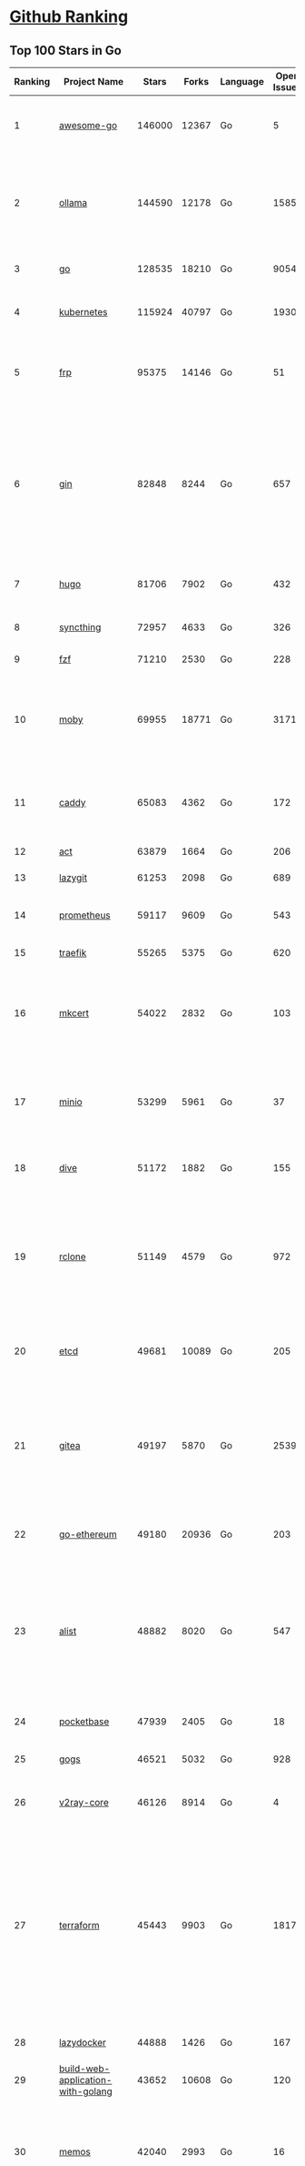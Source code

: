 [Github Ranking](../README.md)
==========

## Top 100 Stars in Go

| Ranking | Project Name | Stars | Forks | Language | Open Issues | Description | Last Commit |
| ------- | ------------ | ----- | ----- | -------- | ----------- | ----------- | ----------- |
| 1 | [awesome-go](https://github.com/avelino/awesome-go) | 146000 | 12367 | Go | 5 | A curated list of awesome Go frameworks, libraries and software | 2025-06-20T06:24:36Z |
| 2 | [ollama](https://github.com/ollama/ollama) | 144590 | 12178 | Go | 1585 | Get up and running with Llama 3.3, DeepSeek-R1, Phi-4, Gemma 3, Mistral Small 3.1 and other large language models. | 2025-06-24T03:24:27Z |
| 3 | [go](https://github.com/golang/go) | 128535 | 18210 | Go | 9054 | The Go programming language | 2025-06-24T01:27:33Z |
| 4 | [kubernetes](https://github.com/kubernetes/kubernetes) | 115924 | 40797 | Go | 1930 | Production-Grade Container Scheduling and Management | 2025-06-24T01:08:27Z |
| 5 | [frp](https://github.com/fatedier/frp) | 95375 | 14146 | Go | 51 | A fast reverse proxy to help you expose a local server behind a NAT or firewall to the internet. | 2025-05-27T09:48:15Z |
| 6 | [gin](https://github.com/gin-gonic/gin) | 82848 | 8244 | Go | 657 | Gin is a HTTP web framework written in Go (Golang). It features a Martini-like API with much better performance -- up to 40 times faster. If you need smashing performance, get yourself some Gin. | 2025-06-21T04:39:57Z |
| 7 | [hugo](https://github.com/gohugoio/hugo) | 81706 | 7902 | Go | 432 | The world’s fastest framework for building websites. | 2025-06-23T08:44:29Z |
| 8 | [syncthing](https://github.com/syncthing/syncthing) | 72957 | 4633 | Go | 326 | Open Source Continuous File Synchronization | 2025-06-24T01:30:29Z |
| 9 | [fzf](https://github.com/junegunn/fzf) | 71210 | 2530 | Go | 228 | :cherry_blossom: A command-line fuzzy finder | 2025-06-23T15:28:14Z |
| 10 | [moby](https://github.com/moby/moby) | 69955 | 18771 | Go | 3171 | The Moby Project - a collaborative project for the container ecosystem to assemble container-based systems | 2025-06-23T19:32:02Z |
| 11 | [caddy](https://github.com/caddyserver/caddy) | 65083 | 4362 | Go | 172 | Fast and extensible multi-platform HTTP/1-2-3 web server with automatic HTTPS | 2025-06-23T19:26:45Z |
| 12 | [act](https://github.com/nektos/act) | 63879 | 1664 | Go | 206 | Run your GitHub Actions locally 🚀 | 2025-06-19T21:37:15Z |
| 13 | [lazygit](https://github.com/jesseduffield/lazygit) | 61253 | 2098 | Go | 689 | simple terminal UI for git commands | 2025-06-20T06:26:16Z |
| 14 | [prometheus](https://github.com/prometheus/prometheus) | 59117 | 9609 | Go | 543 | The Prometheus monitoring system and time series database. | 2025-06-23T15:42:39Z |
| 15 | [traefik](https://github.com/traefik/traefik) | 55265 | 5375 | Go | 620 | The Cloud Native Application Proxy | 2025-06-23T16:06:04Z |
| 16 | [mkcert](https://github.com/FiloSottile/mkcert) | 54022 | 2832 | Go | 103 | A simple zero-config tool to make locally trusted development certificates with any names you'd like. | 2024-08-13T13:37:46Z |
| 17 | [minio](https://github.com/minio/minio) | 53299 | 5961 | Go | 37 | MinIO is a high-performance, S3 compatible object store, open sourced under GNU AGPLv3 license. | 2025-06-23T20:28:41Z |
| 18 | [dive](https://github.com/wagoodman/dive) | 51172 | 1882 | Go | 155 | A tool for exploring each layer in a docker image | 2025-06-09T18:05:33Z |
| 19 | [rclone](https://github.com/rclone/rclone) | 51149 | 4579 | Go | 972 | "rsync for cloud storage" - Google Drive, S3, Dropbox, Backblaze B2, One Drive, Swift, Hubic, Wasabi, Google Cloud Storage, Azure Blob, Azure Files, Yandex Files | 2025-06-23T16:47:58Z |
| 20 | [etcd](https://github.com/etcd-io/etcd) | 49681 | 10089 | Go | 205 | Distributed reliable key-value store for the most critical data of a distributed system | 2025-06-23T22:22:23Z |
| 21 | [gitea](https://github.com/go-gitea/gitea) | 49197 | 5870 | Go | 2539 | Git with a cup of tea! Painless self-hosted all-in-one software development service, including Git hosting, code review, team collaboration, package registry and CI/CD | 2025-06-24T00:37:55Z |
| 22 | [go-ethereum](https://github.com/ethereum/go-ethereum) | 49180 | 20936 | Go | 203 | Go implementation of the Ethereum protocol | 2025-06-23T18:14:03Z |
| 23 | [alist](https://github.com/AlistGo/alist) | 48882 | 8020 | Go | 547 | 🗂️A file list/WebDAV program that supports multiple storages, powered by Gin and Solidjs. / 一个支持多存储的文件列表/WebDAV程序，使用 Gin 和 Solidjs。 | 2025-06-11T06:20:39Z |
| 24 | [pocketbase](https://github.com/pocketbase/pocketbase) | 47939 | 2405 | Go | 18 | Open Source realtime backend in 1 file | 2025-06-21T08:20:24Z |
| 25 | [gogs](https://github.com/gogs/gogs) | 46521 | 5032 | Go | 928 | Gogs is a painless self-hosted Git service | 2025-06-18T13:46:52Z |
| 26 | [v2ray-core](https://github.com/v2ray/v2ray-core) | 46126 | 8914 | Go | 4 | A platform for building proxies to bypass network restrictions. | 2025-05-28T02:09:02Z |
| 27 | [terraform](https://github.com/hashicorp/terraform) | 45443 | 9903 | Go | 1817 | Terraform enables you to safely and predictably create, change, and improve infrastructure. It is a source-available tool that codifies APIs into declarative configuration files that can be shared amongst team members, treated as code, edited, reviewed, and versioned. | 2025-06-23T22:10:19Z |
| 28 | [lazydocker](https://github.com/jesseduffield/lazydocker) | 44888 | 1426 | Go | 167 | The lazier way to manage everything docker | 2024-12-22T10:43:30Z |
| 29 | [build-web-application-with-golang](https://github.com/astaxie/build-web-application-with-golang) | 43652 | 10608 | Go | 120 | A golang ebook intro how to build a web with golang | 2024-05-12T00:47:46Z |
| 30 | [memos](https://github.com/usememos/memos) | 42040 | 2993 | Go | 16 | A modern, open-source, self-hosted knowledge management and note-taking platform designed for privacy-conscious users and organizations. | 2025-06-23T23:12:02Z |
| 31 | [nvm-windows](https://github.com/coreybutler/nvm-windows) | 41580 | 3538 | Go | 74 | A node.js version management utility for Windows. Ironically written in Go. | 2025-03-31T10:37:07Z |
| 32 | [cobra](https://github.com/spf13/cobra) | 40861 | 2952 | Go | 222 | A Commander for modern Go CLI interactions | 2025-05-31T12:36:04Z |
| 33 | [cli](https://github.com/cli/cli) | 39513 | 6671 | Go | 797 | GitHub’s official command line tool | 2025-06-23T17:51:48Z |
| 34 | [esbuild](https://github.com/evanw/esbuild) | 39026 | 1214 | Go | 513 | An extremely fast bundler for the web | 2025-05-27T21:47:18Z |
| 35 | [tidb](https://github.com/pingcap/tidb) | 38611 | 5959 | Go | 4010 | TiDB - the open-source, cloud-native, distributed SQL database designed for modern applications. | 2025-06-24T03:39:48Z |
| 36 | [gorm](https://github.com/go-gorm/gorm) | 38396 | 4049 | Go | 437 | The fantastic ORM library for Golang, aims to be developer friendly | 2025-06-06T02:35:01Z |
| 37 | [photoprism](https://github.com/photoprism/photoprism) | 37716 | 2095 | Go | 426 | AI-Powered Photos App for the Decentralized Web 🌈💎✨ | 2025-06-23T18:19:04Z |
| 38 | [istio](https://github.com/istio/istio) | 36990 | 8002 | Go | 498 | Connect, secure, control, and observe services. | 2025-06-24T01:48:27Z |
| 39 | [fiber](https://github.com/gofiber/fiber) | 36947 | 1806 | Go | 100 | ⚡️ Express inspired web framework written in Go | 2025-06-23T16:11:29Z |
| 40 | [compose](https://github.com/docker/compose) | 35657 | 5430 | Go | 69 | Define and run multi-container applications with Docker | 2025-06-23T19:05:39Z |
| 41 | [milvus](https://github.com/milvus-io/milvus) | 35550 | 3264 | Go | 662 | Milvus is a high-performance, cloud-native vector database built for scalable vector ANN search | 2025-06-24T02:42:40Z |
| 42 | [the-way-to-go_ZH_CN](https://github.com/unknwon/the-way-to-go_ZH_CN) | 34951 | 8611 | Go | 0 | 《The Way to Go》中文译本，中文正式名《Go 入门指南》 | 2024-08-14T07:04:25Z |
| 43 | [LeetCode-Go](https://github.com/halfrost/LeetCode-Go) | 33557 | 5771 | Go | 16 | ✅ Solutions to LeetCode by Go, 100% test coverage, runtime beats 100% / LeetCode 题解 | 2024-12-11T05:55:51Z |
| 44 | [LocalAI](https://github.com/mudler/LocalAI) | 33419 | 2578 | Go | 459 | :robot: The free, Open Source alternative to OpenAI, Claude and others. Self-hosted and local-first. Drop-in replacement for OpenAI,  running on consumer-grade hardware. No GPU required. Runs gguf, transformers, diffusers and many more models architectures. Features: Generate Text, Audio, Video, Images, Voice Cloning, Distributed, P2P inference | 2025-06-23T22:45:32Z |
| 45 | [nps](https://github.com/ehang-io/nps) | 32930 | 5932 | Go | 499 | 一款轻量级、高性能、功能强大的内网穿透代理服务器。支持tcp、udp、socks5、http等几乎所有流量转发，可用来访问内网网站、本地支付接口调试、ssh访问、远程桌面，内网dns解析、内网socks5代理等等……，并带有功能强大的web管理端。a lightweight, high-performance, powerful intranet penetration proxy server, with a powerful web management terminal. | 2024-05-30T03:51:08Z |
| 46 | [harness](https://github.com/harness/harness) | 32894 | 2844 | Go | 71 | Harness Open Source is an end-to-end developer platform with Source Control Management, CI/CD Pipelines, Hosted Developer Environments, and Artifact Registries. | 2025-06-23T19:50:30Z |
| 47 | [vault](https://github.com/hashicorp/vault) | 32643 | 4384 | Go | 1115 | A tool for secrets management, encryption as a service, and privileged access management | 2025-06-24T02:32:28Z |
| 48 | [bubbletea](https://github.com/charmbracelet/bubbletea) | 32469 | 919 | Go | 71 | A powerful little TUI framework 🏗 | 2025-06-23T10:56:43Z |
| 49 | [beego](https://github.com/beego/beego) | 32124 | 5631 | Go | 4 | beego is an open-source, high-performance web framework for the Go programming language. | 2025-06-13T13:27:19Z |
| 50 | [v2ray-core](https://github.com/v2fly/v2ray-core) | 31320 | 4830 | Go | 32 | A platform for building proxies to bypass network restrictions. | 2025-06-22T23:00:11Z |
| 51 | [go-zero](https://github.com/zeromicro/go-zero) | 31277 | 4141 | Go | 243 | A cloud-native Go microservices framework with cli tool for productivity. | 2025-06-20T06:10:06Z |
| 52 | [echo](https://github.com/labstack/echo) | 31185 | 2280 | Go | 68 | High performance, minimalist Go web framework | 2025-05-22T11:22:34Z |
| 53 | [cockroach](https://github.com/cockroachdb/cockroach) | 31015 | 3923 | Go | 6153 | CockroachDB — the cloud native, distributed SQL database designed for high availability, effortless scale, and control over data placement. | 2025-06-24T03:56:02Z |
| 54 | [minikube](https://github.com/kubernetes/minikube) | 30587 | 5001 | Go | 489 | Run Kubernetes locally | 2025-06-23T19:41:28Z |
| 55 | [croc](https://github.com/schollz/croc) | 30415 | 1217 | Go | 6 | Easily and securely send things from one computer to another :crocodile: :package: | 2025-06-23T15:24:48Z |
| 56 | [CasaOS](https://github.com/IceWhaleTech/CasaOS) | 30301 | 1655 | Go | 642 | CasaOS - A simple, easy-to-use, elegant open-source Personal Cloud system. | 2025-04-17T09:48:57Z |
| 57 | [k9s](https://github.com/derailed/k9s) | 30171 | 1891 | Go | 470 | 🐶 Kubernetes CLI To Manage Your Clusters In Style! | 2025-06-24T01:58:15Z |
| 58 | [k3s](https://github.com/k3s-io/k3s) | 30008 | 2458 | Go | 102 | Lightweight Kubernetes | 2025-06-22T18:10:56Z |
| 59 | [lux](https://github.com/iawia002/lux) | 29767 | 3158 | Go | 517 | 👾 Fast and simple video download library and CLI tool written in Go | 2025-05-19T03:40:50Z |
| 60 | [filebrowser](https://github.com/filebrowser/filebrowser) | 29760 | 3351 | Go | 33 | 📂 Web File Browser | 2025-06-22T15:59:53Z |
| 61 | [Xray-core](https://github.com/XTLS/Xray-core) | 29541 | 4375 | Go | 11 | Xray, Penetrates Everything. Also the best v2ray-core. Where the magic happens. An open platform for various uses. | 2025-06-23T12:47:27Z |
| 62 | [headscale](https://github.com/juanfont/headscale) | 29295 | 1576 | Go | 92 | An open source, self-hosted implementation of the Tailscale control server | 2025-06-23T14:57:20Z |
| 63 | [1Panel](https://github.com/1Panel-dev/1Panel) | 29188 | 2544 | Go | 600 | 🔥 1Panel provides an intuitive web interface and MCP Server to manage websites, files, containers, databases, and LLMs on a Linux server. | 2025-06-24T03:51:30Z |
| 64 | [restic](https://github.com/restic/restic) | 29071 | 1614 | Go | 409 | Fast, secure, efficient backup program | 2025-06-02T18:40:04Z |
| 65 | [consul](https://github.com/hashicorp/consul) | 29060 | 4485 | Go | 1255 | Consul is a distributed, highly available, and data center aware solution to connect and configure applications across dynamic, distributed infrastructure. | 2025-06-24T03:41:05Z |
| 66 | [AdGuardHome](https://github.com/AdguardTeam/AdGuardHome) | 28873 | 2049 | Go | 1098 | Network-wide ads & trackers blocking DNS server | 2025-06-23T07:52:46Z |
| 67 | [wails](https://github.com/wailsapp/wails) | 28742 | 1394 | Go | 247 | Create beautiful applications using Go | 2025-06-23T12:47:26Z |
| 68 | [viper](https://github.com/spf13/viper) | 28736 | 2055 | Go | 409 | Go configuration with fangs | 2025-06-16T22:18:03Z |
| 69 | [k6](https://github.com/grafana/k6) | 28102 | 1375 | Go | 749 | A modern load testing tool, using Go and JavaScript | 2025-06-23T07:52:37Z |
| 70 | [helm](https://github.com/helm/helm) | 28043 | 7263 | Go | 447 | The Kubernetes Package Manager | 2025-06-23T21:47:52Z |
| 71 | [podman](https://github.com/containers/podman) | 27323 | 2682 | Go | 778 | Podman: A tool for managing OCI containers and pods. | 2025-06-23T19:27:08Z |
| 72 | [trivy](https://github.com/aquasecurity/trivy) | 27225 | 2596 | Go | 156 | Find vulnerabilities, misconfigurations, secrets, SBOM in containers, Kubernetes, code repositories, clouds and more | 2025-06-23T16:24:20Z |
| 73 | [kit](https://github.com/go-kit/kit) | 27113 | 2455 | Go | 40 | A standard library for microservices. | 2024-07-19T01:40:06Z |
| 74 | [fyne](https://github.com/fyne-io/fyne) | 26627 | 1459 | Go | 682 | Cross platform GUI toolkit in Go inspired by Material Design | 2025-06-16T19:04:07Z |
| 75 | [go-patterns](https://github.com/tmrts/go-patterns) | 26594 | 2300 | Go | 17 | Curated list of Go design patterns, recipes and idioms | 2024-05-14T01:07:28Z |
| 76 | [micro](https://github.com/zyedidia/micro) | 26366 | 1220 | Go | 828 | A modern and intuitive terminal-based text editor | 2025-06-24T00:25:33Z |
| 77 | [loki](https://github.com/grafana/loki) | 25826 | 3702 | Go | 1785 | Like Prometheus, but for logs. | 2025-06-23T21:50:33Z |
| 78 | [harbor](https://github.com/goharbor/harbor) | 25800 | 4899 | Go | 637 | An open source trusted cloud native registry project that stores, signs, and scans content. | 2025-06-23T12:27:11Z |
| 79 | [opentofu](https://github.com/opentofu/opentofu) | 25780 | 1032 | Go | 254 | OpenTofu lets you declaratively manage your cloud infrastructure. | 2025-06-23T10:31:58Z |
| 80 | [Wox](https://github.com/Wox-launcher/Wox) | 25752 | 2396 | Go | 163 | A cross-platform launcher that simply works | 2025-06-23T13:49:38Z |
| 81 | [faas](https://github.com/openfaas/faas) | 25725 | 1971 | Go | 28 | OpenFaaS - Serverless Functions Made Simple | 2025-04-22T10:19:08Z |
| 82 | [iris](https://github.com/kataras/iris) | 25524 | 2476 | Go | 121 | The fastest HTTP/2 Go Web Framework. New, modern and easy to learn. Fast development with Code you control. Unbeatable cost-performance ratio :rocket: | 2025-06-09T04:55:56Z |
| 83 | [docker_practice](https://github.com/yeasy/docker_practice) | 25452 | 5774 | Go | 7 | Learn and understand Docker&Container technologies, with real DevOps practice! | 2024-12-26T03:49:09Z |
| 84 | [glance](https://github.com/glanceapp/glance) | 25404 | 967 | Go | 133 | A self-hosted dashboard that puts all your feeds in one place | 2025-06-10T08:02:35Z |
| 85 | [nsq](https://github.com/nsqio/nsq) | 25398 | 2912 | Go | 51 | A realtime distributed messaging platform | 2025-01-27T16:09:04Z |
| 86 | [logrus](https://github.com/sirupsen/logrus) | 25324 | 2273 | Go | 1 | Structured, pluggable logging for Go. | 2025-06-20T17:57:41Z |
| 87 | [seaweedfs](https://github.com/seaweedfs/seaweedfs) | 24895 | 2425 | Go | 528 | SeaweedFS is a fast distributed storage system for blobs, objects, files, and data lake, for billions of files! Blob store has O(1) disk seek, cloud tiering. Filer supports Cloud Drive, cross-DC active-active replication, Kubernetes, POSIX FUSE mount, S3 API, S3 Gateway, Hadoop, WebDAV, encryption, Erasure Coding. | 2025-06-24T02:59:41Z |
| 88 | [dapr](https://github.com/dapr/dapr) | 24847 | 1969 | Go | 415 | Dapr is a portable runtime for building distributed applications across cloud and edge, combining event-driven architecture with workflow orchestration. | 2025-06-20T16:59:35Z |
| 89 | [testify](https://github.com/stretchr/testify) | 24789 | 1651 | Go | 245 | A toolkit with common assertions and mocks that plays nicely with the standard library | 2025-06-20T08:10:45Z |
| 90 | [kratos](https://github.com/go-kratos/kratos) | 24496 | 4088 | Go | 15 | Your ultimate Go microservices framework for the cloud-native era. | 2025-06-01T18:48:42Z |
| 91 | [sing-box](https://github.com/SagerNet/sing-box) | 24493 | 2911 | Go | 112 | The universal proxy platform | 2025-06-23T12:48:50Z |
| 92 | [ngrok](https://github.com/inconshreveable/ngrok) | 24354 | 4290 | Go | 0 | Unified ingress for developers | 2024-04-26T18:11:18Z |
| 93 | [colly](https://github.com/gocolly/colly) | 24350 | 1805 | Go | 148 | Elegant Scraper and Crawler Framework for Golang | 2025-06-18T08:44:17Z |
| 94 | [rancher](https://github.com/rancher/rancher) | 24311 | 3056 | Go | 3078 | Complete container management platform | 2025-06-23T22:13:35Z |
| 95 | [vegeta](https://github.com/tsenart/vegeta) | 24306 | 1399 | Go | 79 | HTTP load testing tool and library. It's over 9000! | 2024-10-28T16:39:48Z |
| 96 | [authelia](https://github.com/authelia/authelia) | 24221 | 1233 | Go | 55 | The Single Sign-On Multi-Factor portal for web apps, now OpenID Certified™ | 2025-06-23T00:30:56Z |
| 97 | [delve](https://github.com/go-delve/delve) | 23932 | 2178 | Go | 104 | Delve is a debugger for the Go programming language. | 2025-06-21T13:04:27Z |
| 98 | [cloudreve](https://github.com/cloudreve/cloudreve) | 23780 | 3604 | Go | 195 | 🌩 Self-hosted file management and sharing system, supports multiple storage providers | 2025-06-24T02:47:44Z |
| 99 | [asdf](https://github.com/asdf-vm/asdf) | 23759 | 881 | Go | 106 | Extendable version manager with support for Ruby, Node.js, Elixir, Erlang & more | 2025-06-07T13:08:36Z |
| 100 | [nuclei](https://github.com/projectdiscovery/nuclei) | 23738 | 2774 | Go | 356 | Nuclei is a fast, customizable vulnerability scanner powered by the global security community and built on a simple YAML-based DSL, enabling collaboration to tackle trending vulnerabilities on the internet. It helps you find vulnerabilities in your applications, APIs, networks, DNS, and cloud configurations. | 2025-06-24T00:19:06Z |

